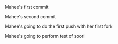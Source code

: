 Mahee's first commit

Mahee's second commit

Mahee's going to do the first push with her first fork

Mahee's going to perform test of soori